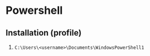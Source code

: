 Powershell
==========

Installation (profile)
----------------------
1. `C:\Users\<username>\Documents\WindowsPowerShell1`
